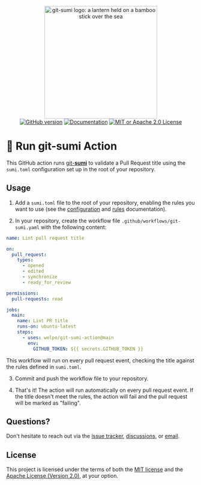 <p align="center">
    <a href="https://sumi.rs">
        <img src="https://raw.githubusercontent.com/welpo/git-sumi/main/website/static/img/logo.png" width="300" alt="git-sumi logo: a lantern held on a bamboo stick over the sea">
    </a>
    <br>
    <a href="https://github.com/welpo/git-sumi-action/releases"><img src="https://img.shields.io/github/v/release/welpo/git-sumi-action?style=flat-square&labelColor=202b2d&color=b05275" alt="GitHub version"></a>
    <a href="https://sumi.rs/docs">
        <img src="https://img.shields.io/website?url=https%3A%2F%2Fsumi.rs&style=flat-square&label=docs&labelColor=202b2d&color=b05275" alt="Documentation"></a>
    <a href="#license">
        <img src="https://img.shields.io/badge/license-MIT%20or%20Apache%202.0-0?style=flat-square&labelColor=202b2d&color=b05275" alt="MIT or Apache 2.0 License"></a>
</p>

# 🏮 Run git-sumi Action

This GitHub action runs [git-**sumi**](https://sumi.rs) to validate a Pull Request title using the `sumi.toml` configuration set up in the root of your repository.

## Usage

1. Add a `sumi.toml` file to the root of your repository, enabling the rules you want to use (see the [configuration](https://sumi.rs/docs/configuration/) and [rules](https://sumi.rs/docs/rules/) documentation).

2. In your repository, create the workflow file `.github/workflows/git-sumi.yaml` with the following content:

```yaml
name: Lint pull request title

on:
  pull_request:
    types:
      - opened
      - edited
      - synchronize
      - ready_for_review

permissions:
  pull-requests: read

jobs:
  main:
    name: Lint PR title
    runs-on: ubuntu-latest
    steps:
      - uses: welpo/git-sumi-action@main
        env:
          GITHUB_TOKEN: ${{ secrets.GITHUB_TOKEN }}
```

This workflow will run on every pull request event, checking the title against the rules defined in `sumi.toml`.

3. Commit and push the workflow file to your repository.

4. That's it! The action will run automatically on every pull request event. If the title doesn't meet the rules, the action will fail and the pull request will be marked as "failing".

## Questions?

Don't hesitate to reach out via the [issue tracker](https://github.com/welpo/git-sumi-action/issues), [discussions](https://github.com/welpo/git-sumi-action/discussions), or [email](mailto:osc@osc.garden?subject=[GitHub]%20git-sumi-action).

## License

This project is licensed under the terms of both the [MIT license](/LICENSE-MIT) and the [Apache License (Version 2.0)](/LICENSE-APACHE), at your option.
